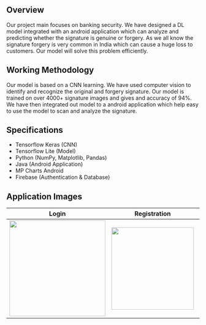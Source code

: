 


## Overview

Our project main focuses on banking security. We have designed a DL model integrated with an android application which can analyze and predicting whether the signature is genuine or forgery.
As we all know the signature forgery is very common in India which can cause a huge loss to customers. Our model will solve this problem efficiently.


## Working Methodology
Our model is based on a CNN learning. We have used computer vision to identify and recognize the original and forgery signature. Our model is trained on over 4000+ signature images and gives and accuracy of 94%. We have then integrated out model to a android application which help easy to use the model to scan and analyze the signature.

## Specifications
*	Tensorflow Keras (CNN)
*	Tensorflow Lite (Model)
*	Python (NumPy, Matplotlib, Pandas)
*	Java (Android Application)
*	MP Charts Android
*	Firebase (Authentication & Database)


## Application Images

Login                      |  Registration             |    Main Page              |      Important Note       |      Result Page          
:-------------------------:|:-------------------------:|:-------------------------:|:-------------------------:|:-------------------------:
<img src="https://user-images.githubusercontent.com/55010518/141482079-7e350852-35ac-4ea3-9740-9e62880ab871.jpg" width="250">  |  <img src="https://user-images.githubusercontent.com/55010518/141482914-77982700-21f4-45d1-b6f0-e73588414022.jpg" width="215"> | <img src="https://user-images.githubusercontent.com/55010518/141482979-0847106d-b0df-49e9-8571-21880fa469db.jpg" width="252"> | <img src="https://user-images.githubusercontent.com/55010518/141483108-adb69027-f8ac-4494-8f37-4218538e5bbe.jpg" width="228"> | <img src="https://user-images.githubusercontent.com/55010518/141483157-9081aef6-46e6-4c63-86cd-7c1355ff46e8.jpg" width="247">
